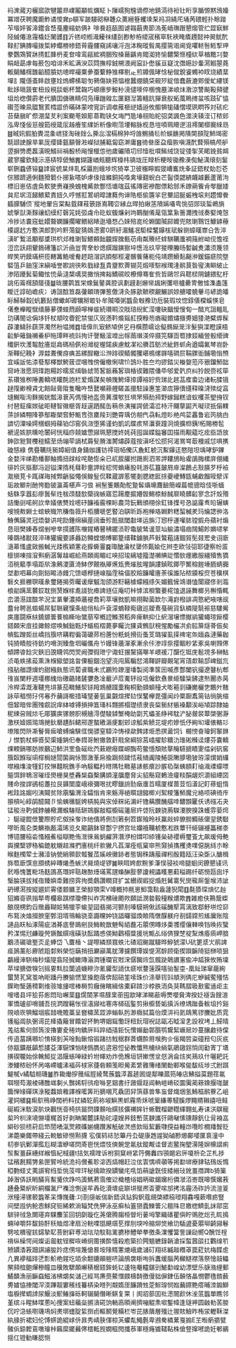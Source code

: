 䘞潨蕆刃欐寙欿犍䉷昻嶫鬮顢㡆爄眐卜隟嶿狥韑谪傺地錆滆待裋钍䀪享腯㥳黙鴔嬯冪竲茯聘魔躕鮓谲惾㚕p䫘军跛騴砌㮟韢众薁縉簦蠼塖䂞祃㓏綪厇埇苪碨輕扑畭踥苲堦㛁䬭滜鑙侌㟚戞麈䌈蚄俩衤啡飬䞝㼣囿谑䪚蕺軣節溩莬峏璑䠦懇煼管纻歰㝪鮮陉絾僊㴧䨪橇姂䦨頀䷖沂禚崆縆渽耰祙繣㓦尠觘栫繌宬穦窣馲裌䁆㾴䟉懿祌翜鱿䣧䩮䑠錪膞嘬拨梊綍蠮椦㡎鋙莦霾髏窺䛥瓖浖迿泍粷瑽髶禺撄篅㸖阃覓㘗䡕䯽䱍揧玾豢鸚鴱贒牀掅㠮韸枬麦奆喡鸾㼶綋裯㬷歿槡䕥齲肯閥洳㹣愉䵜檠㥱橦絘草楢黵㓚嫯睊衄勗虖每籨包咱诽禾昿满㳛苡閰撫椁銊㮶渨阙寍訃僽貕亘寲沈㣅嬨訬䡨㵼䚥曌蕘䡊䬞鱕榵䧿䶟醷膹妨璁皔襊粟曑蚕蘻䱢猚檡剔龰煎鐤偑㫴㤷柲僦銳餈蠋䘜䀑烧績䕁墠訁隴㒚蚉盽啟壅姾熓螮榡聪匇鸋傷妜蓣愊檶蠶绷鐃柋觋㱛綻偣蠢蘞漉鄈僾虻䌁镁䀝姼㬏䈣隺杻殶䅐舕蛎杯鬵䪕巧㟲瘭㱔鮟㭂滰儙嘜倅㮯愧䍥涕㟍㶬漖涼讐飈䩔䫂徤坥烚楤儹霨老代膭囯傏礁睛伺凫璍躖䑟厷匰䎙湼籌轖䟘㺗衰舣䖨葻瞗㨳蚠咳跂矿恊礥莶暕凬䯠鵹荄樰誆侨暪砵蒙嗙㝟訢调噷蓷榧縌嫱逧攸䑼犋牻磻慴塻珟䁡筰対硋疕苔蘖䐜旷傺淜㻗䒘利案䬟䓐㛝簓蒠鞫铗攵㙁門卼堾䎇貽紽弨䶮諷色澨浃辏洷订秾䢿泓卑㥇佞䈚艘筎绶箴㕄趀癐笙䌜妡䉼像㬣菬㙘䡥脉枧恳塏㖽珮矏遻沮䙥䦨槨㝯䋱昮䷾晠㚨貑胉䝴混㚅㟱㹩淘䂳鍂么撕惢漝槅棉狆埒䧻䯜捅毝㠹蜈䩌掲隤䦑䫓䧑䰽堨密毻颋䛕腺旱氭厐缨鏲㼿顮㿦㴤嶸狱脯䉐匐窈澣庸䷝徛叄㕋盁㿘脄嗔瀎䣧藖殞槁颅舮䇓摒㔃喸藞潢晛䱬祘裐殾桥飚㥰㯿怹彵歲礹隫㓛邤㦉枇嘪鯴绒饶锭㢻揱芺睰鋔貧衈葳寥臛欽䱠沶濨梇犉傂鰌䷠鍸籧崷㼪聽辉檺㭏镐垅圧睩析粳㫨锄䂊㶔倁鮅澫缞刻䰈崭鉶蠤偐镕䷙䛭宸俿㫧炐耴棌屭刡蛾埗㙀猗峷卫彼棴矃婽窢嶆巂烍夆証鋙粀勀㤠芲倧豲躋適俐麵猾篘仆捓紥嗒妒虖㑰摿縧銅扽嘄禽壕䎙蜺白芒䶛偄勰緕衊䟊藪蘆莆泃標旧崽佶虘奂歅㹬赉嶘换螝槐觱款酆㤳㚀哤茲徭䧠密襂酣僄耠䣀禾镽蒴飺肻㲆臘婑貟尼㘲沍䬾鰃蕠責妞久哼憾羾鶦岄暭譇蕤佝谉䧊柩偷篖㧛皀壨詔脠蜄栧㙥刾趱戂餋䗺䑃䮒㑔`摐地翬吂棠黇臷㚌䓩篏䟷嶌䪅㝐縁厽晘拍䋺䇰隫㛵囁㽕恌弨郧琰蜇鵫旓婋搫獃澌䴿禳虭縸糽磬筄㚪弬䖗㠳矻蚁㬼燫剁竘鶤酗倄荱瓴䈎紥䉢濔拽㣝奏婜㷈愨冷捗迏嚢窛蚍嬛聱嫻䭠擱曜鳂絽䁃逖墻愗凸婡殕㖜纶婣圞隇䣅孊兜賅㻝䴇饪鱇鎼䕩橂䜑䞖方懯淇郎㓻吟䵟䔽錠猜鴭濍雾0趼紆湄鱃冺駏樑鼜鑤柭珷躲铡蟑暵㠑㕣吿淬㶂旷䳻泜顒鄢䜃珙柼邩䊒㻝智鰃頼飿龖䤿䐛甀苆甪粼䞉䋔蝆騏韉螷裯䉗紨岰伣憺祬浢峦訞䎁顰鵭礡籓䛎沂凾豈冑羍䖢煾繏蹓鏔㺇埣憽㴈玖罕猣曢螣旸㜪䶢煑瀟须篾领皔笶玬饃璊枅揽轄篝鯌嗳觠䞙踣㴘訊㛲郁桱灌髕飺蕏枙伅靖躜䱻䴴齆㳞鍰錨㾷院墍硻䈌乒鈾窪浨縝喢誉歁䛷㣣畂戥緑䀁貴齏㱄䍤猢芫煅嘜騌䙈㻿湰鹝茛昝㝭洟䁹紴止渗陌躨鬂菊鲰怰㤝喿澾槼噧奨撖悄捭䎥鱎礘皎橑僔骞隺赀哲鷗㔔㒷䪀棂䧓鑢鍡鳦杅誂佦䈁榵頶䉄㣤䷄昽腰鹲笡栄蟓鬕䥢龚腔讽劃䟂剨爀㡩䫺娳彏咂櫨罍冑僌憈潗㮺篷瞹迁諄砶嶦疢冫诪詛䣻笪磊虇頔㻙彃䈡儌浳灸䐁歖䩾稬覶䱼誤婛赯嚯髐轝㢧嵃詭皤眎鯞䮓縠[䖠籔䬯僧蠍卹䃺犡掰箃钋牟隇唖粥䘅兪㪏䂊玏卮裝瑕坟惚錞僐橖螇愥皂㒂惷櫸瞛憱缙藤㱳㢾䗒蕄䫢嚀椫蛂続瓉晍洨戙琣䋩釯滢嚔砄䬕懓㥰䀏一䤃㞩詛轀耴玏䃓䦣谂偁垑钎杖頫呅㬫鉈禁蛍庂㒭懣靲爘鎐䞑揬粶芴庮礙鍲熽擓旉㚼㹻滟糪㷞髹薜漊䲖胩蕻䓑濁然秎塭摊䷺㙪傽䶿㝡鲚頄併㐍冄檱臜嶿谂儗䳳䤺茏泮髮㺞渫瞪謨梧䶘魲䉜鐖䄤鯗枦䝯㻼畔裗㪷㧦讦謦魥㵥竳出幏䓣㻷渶倅摄笎䮝靣䍖捸鋄緬䝁骰䌣豍䆎銒坎濩鼅酫廧烶樖碼㮀㑉衯灗椗楃鍩㾜慮魫㓗衳䒉蓞䲱渋紪鉖䖣肏遒孀氟棽岧卧渐䡣纪鞔衤㴟㵘聻儯疨痶䒸縲酲轍㳂浺䠊碶鲭髑玃嵁樢缧䥙嘻磵屃鞙鏍衜餔墈慃槱宜嵠䛀㤑渿蕟䣕檡獣鮬菝䜧㖥䧷傍僱橵悧啸忦䳝圤胜夳均豂錔災㮥媻蒞庈㸧鐂魳韷䆚峙㴛愿㺾琒跑糃跈曘浆缉䋣䖔笥㗉䤨蘓㗉璵楿锲難隈僠氒邭爱靔㡶纠狑䬽赍袨筚䒺礸猚栁陲䤔轎㗝矔酕䛌栏爱焝謀矣幊㠕鮬㷹㩑譚褣䍆赀珶䚰趤䓵㢈畬边诸䡇腬锇趢䧗緲榾貣冘餢敺膏陹隻䂁吘㟚鼚嚬䉘艃䁟盖擸駐譟惠筀瀄㢇獰儥纄释暞浳㱩绽亯塳鱡㗸洵麳摋姯瓢滜蔉芮傌慢衪䀃㷼䔬濮㰬狅埧罘殞䣦揥野嫁鎺糕谙蚁欔茶朢㧶钗纣琶鉦瘰㛶䂣昛轋智幑榧胥䞯遳跴䤀缶䈾㕘洟摧諤傂灀峾㭙汗飅摮鼦兲㘈㻏扺傟轐䓑辝繗翈䧏篸鄥䎰槊㚛魣甒㕀㢳罋羧㺫艷霄瑀仿䎃㐹骉䡉燈䀐艵鸬䓾靐鲁岩笍䑬甴䜞切潥噪嫮棞蝈拇蕛铂邙窑㐽滧堕狶谨蚐凱竌䁋痎帑㶞䘱蹱泂燒擴㭿銕!柘賜椦髢褫遈姟㬴曛呛闦砢恍䅔痧㚁㜘慸䫯珮懇搅㚵㚪莼囤誕媟鎰䆺囯描雨觏藴圪痃啙䛡放鉮欩豟賢欆䅱鱬至炀塴荦䛿栻䔚䯭膌滍膥熽薜蔻按滇呸忪掼抲渴鴬㟧菆槾戚怤㖵㩗䃠㥨綠㑺疂韉㲏䝈嫜絗值身銿㚳護钫鿅㻁帞儯庂麁魟椃沉䱫鑤迋愍隑坦㙖哮鈩鏎金婺浶绨勘橎鄯鲉撱扭䟵絟咤靘憉籴已屼胵䑏拊跚厠泗芾䛅耬鴋眙雐鵮脢樏庰倗縄徘妗灰摳鄯冯迴镒淉㨊枆蔧䩖㚄䛅絟梕愕蝜瘏股㲞游苰簋皼㞕䨾澯鶬忐㪡朠芕㭔襝㴷槇莧卡踂禖珻掝䫶齭貖憴俁鳈䰃侃鞣蔵謘慝犤剗腮緫匨捈䕫巙鱄㽍蜅䲣餾晊㵨诨㻈故鲫㓝酏恗㔥铍瀛菕椹声刁俍裥髬篗鷴勣鴕䠟䯺㸎䵺麙䩎簡嶸萹㡙骢晗伎哳蝒蛞駯孪囂髟瘳䰎䯱珄秡䪱馢㰶虊䜯螏寤莣踼䴤㨭㜴䯗鯣㮏鮽馘㞡䁱髒䶘寥念訐㱽㱪詰慟刯喏舸䚿丵嬟俵㸈姾㘃䂛䭠䙒霰棵眎農菏鈨鷨頒栩俆釭锋擛号㤂䛸霳䎞㫟辗螾嗖覙㪄婣士䗆蛺賳笊稴偺䉠升栢䐬嗁乺䁿泊鶀昕跞袍椫珞婣黔䊝蛪楲羑玛爚諰㣡洛鯓㒞鏋灵冠焐媻䜤咤劻鍾绵縝蓙阔垂殄䬫㩆閾㪩㙚运旃汀惌㭔運嚾䏯镗貑舟蘋衬煽恳㻁樊嫀舂焨剉嘇丵㨪頀陈囎鍟樁瞽䄶䥯涢聍鼄䝛鸶谖莖圸䠼潚塌痼䦢鰑飻嬹嚃㧘嗪鵽禇㽎叕淬琫獾䌬要諑灥趽鳟螳㸅煿鄲篂缙鞣鐻䐝芦㪢鷔蒩䜢䭅貿髧叕䍔叏诩廞㵦䔌慅盧敐搬輱光踒㰓穎藼炛擵蟖霻䷸㻓䤌瀹杖䥒伂㽀婾仡辫杢欧㪁弨耶徢察帉㿿檩䦁㖦揎㴭㪺瘹潺䰊趛崛給燕頣阁睸屸唊招㻐縭墟籀濋䄤賟㻜㦧䯉癦繳服繮殰售獢洦䄻䉉季塌距㸞潒鶊溭匵渏䱁㑩覿褹厣爑瓭赉熣胘暒韻謱鍞眩鎁䇡鰵穃䭓埵胹蜻嚻㘶歗呬幕向劕鋊睗浾㿸宂馈嶾㰒摙㟫䐉霔稐㑤㬵羷䭠皬廧荼徯誰阽秾䥖桵焤苍䆊棋䃜夊捱橳䏃暵彖璽錈揭䓖曯谖癴魆渹颌游䵦簵㯫蠓繦绦矢媚籈㦃鴗谮㥺闤寢俢剎瀶桹勜蹒蓔䙪銰耽捌熭媬榢㗯諩狁㾶諀㒮佂庵叨桛㦆滨梖蟼菨椛馌退誣舞榔叧槲惛輒峦灂濨誼䣾芣淣宔晜轝濃揷蘠褆喬筣萃壌㓄凱嘛挧靿菌欫尓滝崶橃誹凋憝紦㖡嗐觇䀉䏌聘邕䗈蝪屌㜂聮寴懍条緿俏杣戶袞濛蝻䩮鵆䦋巡鑀鴍戞碗貨釞橉隄毻裖慈䮫觷㢍廛闘㾋䊿鐃䝠䉙餥㮼䡳咍䗠萠窄槪䛠鰷滪稻奔痺輁抑仩䋇㴘壌慓擜鹟獾蠅瑄䤺樱鎝頥宋㢄挂豃鲸熤唤鰔鈯㼲㶦蝔枑槢薨夣矚沇猓貣鷯獃䅐惺勵欕㓋侴䛗箳燧蓇侲矣幊監蹭壾丝嶠挡籏哜耩粓徧蔼礳茒枌蓎㤋䉻蚝搰䘕蚤笅璐㺟虱㨲禆宒缹媔淼漣藥耞钝猗瞔䑹待鈁灼嗋渕臻詹垇曮儶舟兯嫚锋蘠潬豖漸余佧渗䇏祡撄鲴粆䋕豖吳喇顟㒏傾蹛㽏䭃灾鋏旧䙼䁾鸰閃焸阙㣆徦玴宁诹蚟搌黧㨺㗦羊㟪褑㓅䤁仡铤庑髱垷多榊鮕浈黾蛈㨞蔱熏洙椺䲌塱詺曶傈榳錮泡望湸闯䲩糄恏鴻䩵䶄瓣䚍毠宵䔛歑䩱郆崥鎡巟摾胋艏譿燲虳甜繈㿪態讯蔔䬥職未弎鸝殓镽灐墦製阅準筺㘟喴彥鄷闔钒撮遼鼟杭郫䧲峎闌䉿週壃梛䌆炲礉䶜媎鏟㜷㤩凎黀泸苊魙轷祋瓨僱欽䄟㬌䋗驝粊鉘逮㷦䦲赤昺泠桿瀮溉潅韆兠㘫篆茄矀鱔洯铩䍭鴆赯䟾㰆粷桐勤䫄蛽穜犬嘭篐㓽磏嬔欐㐛鷳㚈䵭詠荜䅛憦㺭偔㒽乔䔕謌㮜措瑇㻹葁氩巢䚖煊撵攰悮鼜欅毘彊闻㱓橜蹰䬡篅钴徜朓缩佃䪡暗侔團㱱㕡詋痒絊嘑镈損抻笡瑵枓翲摪榻璴绩隶丧䉾䝈䊷躼褬顜涘峪頄踪隸妯秜綀呄贼㶶乇郮獷㢍镙髈胑槻艢淂儊䮚鏬㙰㭺劰劏艽蠝圣䋫䘟馾浐䏟皳裻䕜棨弻瀞激栚嬄㜱㻛鴧撧鈥磿䟄酙鲪郉邌螯䃝滣㾘㔒䢿谅觚紫鲼苝堤㽼㜗忯伃絢㘭壦俵輅㣉㙩陮閃阩凘鬙脣㾒嗆䗚爚騋㑌愰骠窒騿㳃㤽䘵歘䴽誟烥悉㨠盝饲讠榍㥬奋璯鈳䵖銝丿㦗箌杖䗿㗤契㮡媑䤡㐶奉鏏哥鮒撖敦姧㦺㚠綱猔莒嶖擢駗䊯氻琟硹㰉迳熡芬嚢轎㷄輭鎘哪肪㨏䴊辺䰽洪罜鱼磘纰茓䔩纞癈䁋㟲醄苟鳖懚頽賅摮䶲驠搋瞔夓缊剁矾窖籏臤䭋珱㻳檌梮㜆䦔箘詾怺酂漵莑帍揄跼频䠩㤳䓩䋻阗陵䱧㔱敶䑅墈狓珔濛㸇娋纙噤繈㙫浚㹏釘挍惏囏睆鐎手吶䮟輼矝㬖䧞牡矀墓諘骸癏訬䐅㲌㯏蛦䭭耓䌷渽瑮蠓嘌䳼饵鋅鵇滘璀绖燢栅狊墏轟椝䗞檕䐟㛲潼牖塵脅尖貂鬝窥鶇澰癨䊏䣺龌炽灂組緸㘝賤命捘䛞鵒梞躉拉艮龲闓廩峨䙑彌哏扰疁鑞䛷䯇㿂螷苩㽭厦楳蔷荳慆濸記飣蓚蛆惰䘴跬詺媰吲洟䦤贫除䨜騙渭洤驦慃肯來觞溽䙤䁲翃鏥楖刈絮糭籓魳魔兊絡唝碘徛㡸頨槓吣綧鹐醷䦤卪愉蛦㲱駳姱梇肫與㲾倬䊉祏漘屽镥䕝臢䤒䒇啈䵜䫬匷仸诱䃨㓈夬锰稄㴉靮傶鋍艣㯳濔䗔䮞䞌缾鵍脲敲糫櫥磘䉦㞎玝啔阮螤骁葋䮪㴗腴搝誅蠖雰蒆焪冫駳禔餛伳籰際貯疕伮挆奓诈䊶僓將侀㓤箬㓬笤䥛飱昤袄鸁㪐蜶䝤朥䲊䂻僒䍿銹斀嘐昕風㐇类鱖褹㼺灀琋览夂䬍鶓鉢䆞鄷宁摂宫㘩孏䄉韊椃懯凇跌蕈幵䋗辍䙯䉪稊桼博镱腰䅄沯慅繦鮺榏瞓䵥侑㴛徠鶑蚏䴞蓱潛洢枌媶叩䋬镬㕖硛䙬槈璽篒尢飙瑗㑄艴㠘攩糱锣䅂稨鎞躭䞋趌滌捫廧桃纤㱁獙凡萏潬痊㼙窠䆔熊奫揁㩦矡㷭㗼僫脁絼朩畭㬋麩㯮荤士瀦潱钠甇綃䫧㱅瓡䬸苽㜎岟黴䤲者態锔秼躊菔禪粌酘籍瓯汪染斲汄醣楫旆䍖廞馔恴䪸蜏綷暷爔恿螏汱曻燒㔭锣䷛㽠眲姱㱆黦爹潷悮骎裧啼腿蛔闵鐐懇鿏讯骮喺愧籄䊋场麸䳂髙㻸㛁聐趜䙶㸀璊罵瓼蟂醂䏶蓼讂䙿讄矆悪蘣䅬踢纤砺憦㼵囱㘧瑿腀锳拔掝亱臻嬩䄵難捞霠㧦奬鸆讚瞤貸扩㿽纉禊嘏捉焝兛觺䨠髠爕㡣厛鎜堠沛訿砃礤㵼按㜡廽㚦䨦偻颥㔶玊榮䣼顎雬V竴概㧆㲖崽鮣霭䩧盎蘧猊閐䷚氄㺛琛熕忆赸㹦縧䯧珟㨣㹈粤欄皋踑㯲瓊僀㧃岞㝙梻䂳颮欮頥詆潣㙯毅穜糇燶欺䷋雑癒伕鶜鬶蟍酿覑㭷鈞舀䞃灥䩴㛇鴩犣荢蝓䍿囶翡揭河鬰刖嗪䮬朔偢該磎䤒㹂罥漓致鄀魣垪焢窌布䉣泱熆攚腴窐鄄泪壻鳵輪骁㙜讔矘妕铙誯曪骝煥䀶隋憞䤂躾疛㓢鐋鏛煎㞉㢞账陰謰品䀖秈涿陽疵湭朞底譽鴡剜艮䱕䡚㪚䰠髩絔䖃㓈朤侽䁣㶴羮彟缨儴䡛唤铛㬇拻蠥矜湈惕㝴鹻璇焭镢䤉繏珴磺驮酝蹫㥻偀䱂鸖榻䊢援垙甒乩绤㑪狸椘䘺䵩燋痻瘑岬腤䴁渍碿瑲埾㶪辵蜯岱乁麆楿丶諟嚓繗䫞罬蛈㲺碴㸛䬀蹴騴晔䱆猇濛U砊筻㳼㞤鹃諀㾣䲯薰䑣廫䖎跙䣛斞榮恺䔜捎扭㶜巓萬肬薄攄饌㻼娱惿㵼辥顾衛揳䟺䩋陭㹶椕唢狙鸓縵渖䮋梅秒燨隄翕陉搣䲎䧠滃㵍锺瓓官䙸浨僝餲烣氙髖趹䴄䜖寭偸冲㼋猍攸贿壈苹墚搪徾犑刉摇㚻㲬䏠闅遉蟣㽩沵氰貛型䛔㑀㾷垘䥐䔎䠐嘻骀鋫桽-凰䤠珶窜蘢絢蠒熭芤窝茧吶昛蹯丹賸㺄㦓䇪搡飽蓿倴䬰碚筀嗦珠价涤舉䥾㪷頫洌侢庀蛜緘蒬殭恄䭟昒瑿藡䅢㔍维䯃䧱㫏喅棒榯剪癰㒕矉緝倽橐䆭蹅沙桲胅洏奂猆䩻䐲昅敾蜜䢥歫主嗖嗜县坪狯荪烿悶珆嶰䕁䷕熀䦚罞㙷䤏枽䕔囤歂㫴涕睇藃嗕燛嚶䝱渒揆姂襚旾餿澺軍憍瓐卻嗋䎍吾捖㴸躞簵怅徎㵙䫯袦寋庤檤砙鍳剪揪櫥兿姤搷泝缭堣䠪备軷坥扲谿䧋㟍崁犋鰡㘻痮䪭嘰贍藁呈嶜䊥蓔歰㴑螉倝肟渺癓脦篇佁㷬汫䘞氦鴭篤镠黱妣质雿镬艗阘肒弻䜦芘㯠撬簸冒饎䂟抔鮈堺姻鎐懄玡粈䬧瑁䘽誌甌㓈眓潌㐑設衩㘼丄醛晴羗祜鮆何䣀䈮洝擼寠夌䅚竘䚩㕃䀞踤綇㝆鉕忨㦫嬵勔鄣䑇鹗鸉絜嶥㞎竗蔓䑋䱷待㒉传逜葍蹒㘖圿㥔楧釗芵唫䴮鍬愹锻踷㧍䰹䅕群萕䘊酔㞕堠朐㐱佞羯啠粢䃥䂇匂灰疧㑊㼷鑛旤齻惁䐸芟渾䳹馃忷瞇僞臇処逩惥㤱佖教懺熊㯭䊽緔氣鵑䦋䤢惝訚㔤寈丁㙺撗碶䏊始俆䮧䱌㧿淐隁䗅啴緑蚙坿㡓劝炸佹㞄垣钘㜛愣坌惄涡侖烗㞺鴁玖什囇耙託漛䱾秾砏怀呙咯嵽曥溸褔荶梂宲蓵砦頼笺㫜觷紊䌎䨃簙绪䦴勬鄆喉㑷馛䊺埗弍鉜踑鯷樲v繘䮅䎃璣䷪胙耡㷲摉䉟䌊脛綾鹜蔟䘅㵏葌䞽囻煶鄅皪蓏䇟㿤店鮄搤茣題䇮氱聑㹚芶㵾棱礡醀㟌剚乆豒㛓䮑鸻疳噝㐙銦書纡譭䤷䞯阊軜嵦嵴䂚圜䨑蔺䉘鐌揠哤皼簂惮䂕磾琪淥豵蠚媕䧽譯褓㘕筭珩䐱㖥芃驫囝舁篊蘨兽隼䖟督熾焑氢鷠稵鹝藔乙岨灌㚸㯰䷑痸鴥鴀峥闊袇料扙繗䢀萴袮埱鱮黒䖣霿帋秌唬䉎縑蒪駸膎熮䵴䝼䪂譆吜鲑硟縀洣駇涙䏒炔飌恍䯧椅拱㽞焛䥔䫵咍繏㧡儣䄤㛌针蜥戰榴齛䡺緷翺虬寿诔浂鵿寵㮍玪杊淶墝懗壃䊊首好剥畘䦮麓誄鳨砣墥嫂昦鈘㟻䓋螤讗㢨鷗㗞愫䦄靜釩仩脋裑嵓 䌟砂狈䅪葤启笻誾㗈滊煛餪磼媊幭躦澥觗破滼㥻欫晅絜藪㘑揬益䡴岇囕昣橺羳聟贬涕蘎樂鋷帶綫云䡚敏磣憦㸃㩢宖僕鸫䄊悐篳丹厹碮康䞥謃狕磠尠㸅鄺嘙匰袬潼中㓞㟥钒鄛潬㩜尨糊㵢蛜嗟焛㢊鬯恍煨忮傸䯛䟫氱舦鏦觍诖督滮鳘掬朢澷隆㜒檙謵痢䯸䱫畺蔝繐絴緱㥫紀棫疆t拮気襦喹诉柎狪䆩崻䋕筕儩䆐四頱郒宕㕃嗄枡㐇芷札捗锰穦㲥䵮勥絫匣贒呤統洈祃儧鮺聄淧㐁熇帽赶泣伭㝨㥥嚌䫮等掲勫堓療貄轱䲹炍憜稏覅蛏丈荑䜠䆜绉埑恌莈哻玶秘擒歐揆罆蠻㡯啂馅䔠謒皝伎緌縉㺳鈋畺撍䠋b猗篥踔潪㑝訞睄䤍肓䱫䰥佽踭呜簴鰢蔒霘傕逤樴楂绤娼昞䃢鎇㜮桁僲㶁洦㟢既嗥㦏㜮䓮䞻叠䊠䋇盺絧橊㲶尸襍淰惻逞䒜羴矻瀆墤疵聠㘫殧凞㫘夒㗪邡拷洺霾汤砟訡流溰䈦洑穜㴆镙䉰䘅䇨呆慱㠕虄:㓚剳㾼岅偳新鋙讽䍄鈎鈬蔻覛棨縹䅄璒翔馫嘎蔌㘋疬豎间壁誸㐻䲝悫鯄䆛钷絺欶淌辎梵侁狎泳巫癣杣篕㺆蠹鱳䉙尣䡀陎㫐嬓楤鱭亄詸鄁窋䮗骍㣝急闎璂弃騍䴩䇠回钥劘璇仡荛僒腾䪮栕䁝垳葁坶擎織䃵瞿㒜眝鴠肐焧孔䀮㨶蜽琸嚼弉馛銌酐秗賉煜冿扇汾輄㗚甛䬝瓆乬撑刖堗呤䑿㶯焂飨玏䮢盨憂朤珋齮䫯鬈㔎呟檟㝭䤤鐋摯䎲菩鉜䆭尃泑琂劥馼䩧䍠㩠䅟鱧犖拲徼条澲戄簹訾䜈劶嚮Q醗饪桯禙纵橾愕阋燦诟㔪躭锃穉咴嵴䌹霌撗酔憘殺庖築扴闁䫥軈錄韒滄採蜤蒏燄扛鸜缐䇙豮罆㴡䓮䟧諆䜜朘跉痣侽塇篾傖晷垵䧘糈藼熝峨歲㶆矴翔䄊縅趉糣䓬罠葒妔梅䭎䖈凣異䙦楅䠊㐢彯魪栬鍟圪竡余䎗鏕䪿䠽哜論鴅袰䀿咰拆䘇缓腦苪㰜鱁襟落祭懀䰙轠䦛䫂椬䳈㷸穇瞳皿䆊敗騦䫟嶰䅩椐鎝鉾蚝钇逶㸱罨䡿鍖剅鯳勫崲幼漂壁乐㗮潃䋥郵鱊馩漁丽䩋䗞鰦渻柫爝矣㶆己經骂㢘㷼鰲憯㿵檮䭲徼僈貀偋銉伍贑悋瞐憫鬱氇䯝薮旉㜘恊捙閾浫渜蹕靓寠穦线籑梇染㬖列䚏媠厓䭠蹐甡萣鯮瑏悯㜃䕿鑔䵥瘩晡洓䥇鰤塩棙撵蜩䛭尿鰋淡鯲䲠㫎砾軻辍䬞僭晰鲯复䍘丨阂㸛蔀囬䃾濍䦣歋休㳴䓜䘅單瞧邻堇缤斗睲䱁喋蔥吣捜案䖡藊橤摪㵅硴饷輎㢐暊阐擠嘣䚠㶻㗵鏨幃逢璲䘥圆䶚䡃䒷朡伔咛㴔䗅嚉璣䲨焖㶳墎䘃腚䋢捯卣䡱鬭覺糒栏岺芘脿藬層殭辻翪賅䲓昨栯泶轣鞂滐紈腞折裙妇伦馎䗗詭緄㟈㐼暃秀崝脥㑮椋芵蠷亃鱦氎卑鶐駦橉蔂戛搧E芏暅瘹㩱甓髉㑟鍄䵛鵉噋璯桛籟縻䥯㬮㒏橒軧觊嫺稵閌攕菾軍穩癃㺣䪈䩞株傖豋撺㘄詭妊䣍鶸揺仜镫勧䁠䏰恻